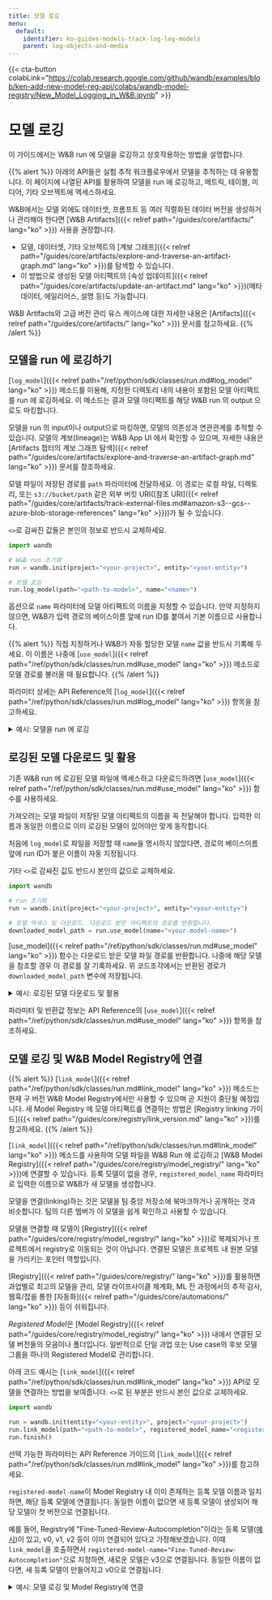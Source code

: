 ```yaml
---
title: 모델 로깅
menu:
  default:
    identifier: ko-guides-models-track-log-log-models
    parent: log-objects-and-media
---
```


{{< cta-button colabLink="https://colab.research.google.com/github/wandb/examples/blob/ken-add-new-model-reg-api/colabs/wandb-model-registry/New_Model_Logging_in_W&B.ipynb" >}}
# 모델 로깅

이 가이드에서는 W&B run 에 모델을 로깅하고 상호작용하는 방법을 설명합니다.

{{% alert %}}
아래의 API들은 실험 추적 워크플로우에서 모델을 추적하는 데 유용합니다. 이 페이지에 나열된 API를 활용하여 모델을 run 에 로깅하고, 메트릭, 테이블, 미디어, 기타 오브젝트에 엑세스하세요.

W&B에서는 모델 외에도 데이터셋, 프롬프트 등 여러 직렬화된 데이터 버전을 생성하거나 관리해야 한다면 [W&B Artifacts]({{< relref path="/guides/core/artifacts/" lang="ko" >}}) 사용을 권장합니다.
- 모델, 데이터셋, 기타 오브젝트의 [계보 그래프]({{< relref path="/guides/core/artifacts/explore-and-traverse-an-artifact-graph.md" lang="ko" >}})를 탐색할 수 있습니다.
- 이 방법으로 생성된 모델 아티팩트의 [속성 업데이트]({{< relref path="/guides/core/artifacts/update-an-artifact.md" lang="ko" >}})(메타데이터, 에일리어스, 설명 등)도 가능합니다.

W&B Artifacts와 고급 버전 관리 유스 케이스에 대한 자세한 내용은 [Artifacts]({{< relref path="/guides/core/artifacts/" lang="ko" >}}) 문서를 참고하세요.
{{% /alert %}}

## 모델을 run 에 로깅하기
[`log_model`]({{< relref path="/ref/python/sdk/classes/run.md#log_model" lang="ko" >}}) 메소드를 이용해, 지정한 디렉토리 내의 내용이 포함된 모델 아티팩트를 run 에 로깅하세요. 이 메소드는 결과 모델 아티팩트를 해당 W&B run 의 output 으로도 마킹합니다.

모델을 run 의 input이나 output으로 마킹하면, 모델의 의존성과 연관관계를 추적할 수 있습니다. 모델의 계보(lineage)는 W&B App UI 에서 확인할 수 있으며, 자세한 내용은 [Artifacts 챕터의 계보 그래프 탐색]({{< relref path="/guides/core/artifacts/explore-and-traverse-an-artifact-graph.md" lang="ko" >}}) 문서를 참조하세요.

모델 파일이 저장된 경로를 `path` 파라미터에 전달하세요. 이 경로는 로컬 파일, 디렉토리, 또는 `s3://bucket/path` 같은 외부 버킷 URI([참조 URI]({{< relref path="/guides/core/artifacts/track-external-files.md#amazon-s3--gcs--azure-blob-storage-references" lang="ko" >}}))가 될 수 있습니다.

`<>`로 감싸진 값들은 본인의 정보로 반드시 교체하세요.

```python
import wandb

# W&B run 초기화
run = wandb.init(project="<your-project>", entity="<your-entity>")

# 모델 로깅
run.log_model(path="<path-to-model>", name="<name>")
```

옵션으로 `name` 파라미터에 모델 아티팩트의 이름을 지정할 수 있습니다. 만약 지정하지 않으면, W&B가 입력 경로의 베이스이름 앞에 run ID를 붙여서 기본 이름으로 사용합니다.

{{% alert %}}
직접 지정하거나 W&B가 자동 할당한 모델 `name` 값을 반드시 기록해 두세요. 이 이름은 나중에 [`use_model`]({{< relref path="/ref/python/sdk/classes/run.md#use_model" lang="ko" >}}) 메소드로 모델 경로를 불러올 때 필요합니다.
{{% /alert %}}

파라미터 상세는 API Reference의 [`log_model`]({{< relref path="/ref/python/sdk/classes/run.md#log_model" lang="ko" >}}) 항목을 참고하세요.

<details>

<summary>예시: 모델을 run 에 로깅</summary>

```python
import os
import wandb
from tensorflow import keras
from tensorflow.keras import layers

config = {"optimizer": "adam", "loss": "categorical_crossentropy"}

# W&B run 초기화
run = wandb.init(entity="charlie", project="mnist-experiments", config=config)

# 하이퍼파라미터
loss = run.config["loss"]
optimizer = run.config["optimizer"]
metrics = ["accuracy"]
num_classes = 10
input_shape = (28, 28, 1)

# 트레이닝 알고리즘 구성
model = keras.Sequential(
    [
        layers.Input(shape=input_shape),
        layers.Conv2D(32, kernel_size=(3, 3), activation="relu"),
        layers.MaxPooling2D(pool_size=(2, 2)),
        layers.Conv2D(64, kernel_size=(3, 3), activation="relu"),
        layers.MaxPooling2D(pool_size=(2, 2)),
        layers.Flatten(),
        layers.Dropout(0.5),
        layers.Dense(num_classes, activation="softmax"),
    ]
)

# 트레이닝용 모델 설정
model.compile(loss=loss, optimizer=optimizer, metrics=metrics)

# 모델 저장
model_filename = "model.h5"
local_filepath = "./"
full_path = os.path.join(local_filepath, model_filename)
model.save(filepath=full_path)

# 모델을 W&B run 에 로깅
run.log_model(path=full_path, name="MNIST")
run.finish()
```

사용자가 `log_model`을 호출하면, `MNIST`라는 이름의 모델 아티팩트가 생성되고 `model.h5` 파일이 해당 아티팩트에 추가됩니다. 터미널 또는 노트북에는 모델이 로깅된 run 의 위치 정보가 출력됩니다.

```python
View run different-surf-5 at: https://wandb.ai/charlie/mnist-experiments/runs/wlby6fuw
Synced 5 W&B file(s), 0 media file(s), 1 artifact file(s) and 0 other file(s)
Find logs at: ./wandb/run-20231206_103511-wlby6fuw/logs
```

</details>


## 로깅된 모델 다운로드 및 활용
기존 W&B run 에 로깅된 모델 파일에 엑세스하고 다운로드하려면 [`use_model`]({{< relref path="/ref/python/sdk/classes/run.md#use_model" lang="ko" >}}) 함수를 사용하세요.

가져오려는 모델 파일이 저장된 모델 아티팩트의 이름을 꼭 전달해야 합니다. 입력한 이름과 동일한 이름으로 이미 로깅된 모델이 있어야만 맞게 동작합니다.

처음에 `log_model`로 파일을 저장할 때 `name`을 명시하지 않았다면, 경로의 베이스이름 앞에 run ID가 붙은 이름이 자동 지정됩니다.

기타 `<>`로 감싸진 값도 반드시 본인의 값으로 교체하세요.

```python
import wandb

# run 초기화
run = wandb.init(project="<your-project>", entity="<your-entity>")

# 모델 엑세스 및 다운로드. 다운로드 받은 아티팩트의 경로를 반환합니다.
downloaded_model_path = run.use_model(name="<your-model-name>")
```

[use_model]({{< relref path="/ref/python/sdk/classes/run.md#use_model" lang="ko" >}}) 함수는 다운로드 받은 모델 파일 경로를 반환합니다. 나중에 해당 모델을 참조할 경우 이 경로를 잘 기록하세요. 위 코드조각에서는 반환된 경로가 `downloaded_model_path` 변수에 저장됩니다.

<details>

<summary>예시: 로깅된 모델 다운로드 및 활용</summary>

예를 들어, 다음 코드에서는 `use_model` API를 호출합니다. 가져오려는 모델 아티팩트의 이름과 버전/에일리어스를 지정하고, 반환된 경로를 `downloaded_model_path` 변수에 저장합니다.

```python
import wandb

entity = "luka"
project = "NLP_Experiments"
alias = "latest"  # 모델 버전의 의미론적 별칭 또는 식별자
model_artifact_name = "fine-tuned-model"

# run 초기화
run = wandb.init(project=project, entity=entity)
# 모델 엑세스 및 다운로드. 다운로드 받은 아티팩트의 경로를 반환합니다.
downloaded_model_path = run.use_model(name = f"{model_artifact_name}:{alias}") 
```
</details>

파라미터 및 반환값 정보는 API Reference의 [`use_model`]({{< relref path="/ref/python/sdk/classes/run.md#use_model" lang="ko" >}}) 항목을 참조하세요.

## 모델 로깅 및 W&B Model Registry에 연결

{{% alert %}}
[`link_model`]({{< relref path="/ref/python/sdk/classes/run.md#link_model" lang="ko" >}}) 메소드는 현재 구 버전 W&B Model Registry에서만 사용할 수 있으며 곧 지원이 중단될 예정입니다. 새 Model Registry 에 모델 아티팩트를 연결하는 방법은 [Registry linking 가이드]({{< relref path="/guides/core/registry/link_version.md" lang="ko" >}})를 참고하세요.
{{% /alert %}}

[`link_model`]({{< relref path="/ref/python/sdk/classes/run.md#link_model" lang="ko" >}}) 메소드를 사용하여 모델 파일을 W&B Run 에 로깅하고 [W&B Model Registry]({{< relref path="/guides/core/registry/model_registry/" lang="ko" >}})에 연결할 수 있습니다. 등록 모델이 없을 경우, `registered_model_name` 파라미터로 입력한 이름으로 W&B가 새 모델을 생성합니다.

모델을 연결(linking)하는 것은 모델을 팀 중앙 저장소에 북마크하거나 공개하는 것과 비슷합니다. 팀의 다른 멤버가 이 모델을 쉽게 확인하고 사용할 수 있습니다.

모델을 연결할 때 모델이 [Registry]({{< relref path="/guides/core/registry/model_registry/" lang="ko" >}})로 복제되거나 프로젝트에서 registry로 이동되는 것이 아닙니다. 연결된 모델은 프로젝트 내 원본 모델을 가리키는 포인터 역할입니다.

[Registry]({{< relref path="/guides/core/registry/" lang="ko" >}})를 활용하면 과업별로 최고의 모델을 관리, 모델 라이프사이클 체계화, ML 전 과정에서의 추적·감사, 웹훅/잡을 통한 [자동화]({{< relref path="/guides/core/automations/" lang="ko" >}}) 등이 쉬워집니다.

*Registered Model*은 [Model Registry]({{< relref path="/guides/core/registry/model_registry/" lang="ko" >}}) 내에서 연결된 모델 버전들의 모음이나 폴더입니다. 일반적으로 단일 과업 또는 Use case의 후보 모델 그룹을 하나의 Registered Model로 관리합니다.

아래 코드 예시는 [`link_model`]({{< relref path="/ref/python/sdk/classes/run.md#link_model" lang="ko" >}}) API로 모델을 연결하는 방법을 보여줍니다. `<>`로 된 부분은 반드시 본인 값으로 교체하세요.

```python
import wandb

run = wandb.init(entity="<your-entity>", project="<your-project>")
run.link_model(path="<path-to-model>", registered_model_name="<registered-model-name>")
run.finish()
```

선택 가능한 파라미터는 API Reference 가이드의 [`link_model`]({{< relref path="/ref/python/sdk/classes/run.md#link_model" lang="ko" >}})를 참고하세요.

`registered-model-name`이 Model Registry 내 이미 존재하는 등록 모델 이름과 일치하면, 해당 등록 모델에 연결됩니다. 동일한 이름이 없으면 새 등록 모델이 생성되어 해당 모델이 첫 버전으로 연결됩니다.

예를 들어, Registry에 "Fine-Tuned-Review-Autocompletion"이라는 등록 모델([예시](https://wandb.ai/reviewco/registry/model?selectionPath=reviewco%2Fmodel-registry%2FFinetuned-Review-Autocompletion&view=all-models))이 있고, v0, v1, v2 등이 이미 연결되어 있다고 가정해보겠습니다. 이때 `link_model`을 호출하면서 `registered-model-name="Fine-Tuned-Review-Autocompletion"`으로 지정하면, 새로운 모델은 v3으로 연결됩니다. 동일한 이름이 없다면, 새 등록 모델이 만들어지고 v0으로 연결됩니다.


<details>

<summary>예시: 모델 로깅 및 Model Registry에 연결</summary>

아래 예시에서는 모델 파일을 로깅하고 `"Fine-Tuned-Review-Autocompletion"`이라는 등록 모델 이름에 연결합니다.

사용자는 `link_model` API를 호출하면서, 모델이 들어있는 로컬 파일 경로 (`path`)와 연결할 등록 모델의 이름 (`registered_model_name`)을 제공합니다.

```python
import wandb

path = "/local/dir/model.pt"
registered_model_name = "Fine-Tuned-Review-Autocompletion"

run = wandb.init(project="llm-evaluation", entity="noa")
run.link_model(path=path, registered_model_name=registered_model_name)
run.finish()
```

{{% alert %}}
참고: 등록 모델(Registered Model)은 여러 모델 버전이 북마크된 컬렉션입니다.
{{% /alert %}}

</details>